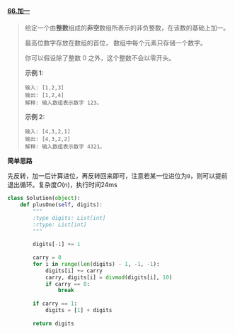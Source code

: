 #### [66.加一](https://leetcode-cn.com/problems/plus-one/)

> 给定一个由**整数**组成的**非空**数组所表示的非负整数，在该数的基础上加一。
>
> 最高位数字存放在数组的首位， 数组中每个元素只存储一个数字。
>
> 你可以假设除了整数 0 之外，这个整数不会以零开头。
>
> **示例 1:**
>
> ```
> 输入: [1,2,3]
> 输出: [1,2,4]
> 解释: 输入数组表示数字 123。
> ```
>
> **示例 2:**
>
> ```
> 输入: [4,3,2,1]
> 输出: [4,3,2,2]
> 解释: 输入数组表示数字 4321。
> ```

**简单思路**

先反转，加一后计算进位，再反转回来即可，注意若某一位进位为```0```，则可以提前退出循环。复杂度$O(n)$，执行时间24ms

```python
class Solution(object):
    def plusOne(self, digits):
        """
        :type digits: List[int]
        :rtype: List[int]
        """
        
        digits[-1] += 1
        
        carry = 0
        for i in range(len(digits) - 1, -1, -1):
            digits[i] += carry
            carry, digits[i] = divmod(digits[i], 10)
            if carry == 0:
                break
        
        if carry == 1:
            digits = [1] + digits
        
        return digits
```

